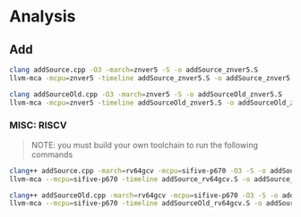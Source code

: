 # Analysis

## Add

```bash
clang addSource.cpp -O3 -march=znver5 -S -o addSource_znver5.S
llvm-mca -mcpu=znver5 -timeline addSource_znver5.S -o addSource_znver5.mca
```

```bash
clang addSourceOld.cpp -O3 -march=znver5 -S -o addSourceOld_znver5.S
llvm-mca -mcpu=znver5 -timeline addSourceOld_znver5.S -o addSourceOld_znver5.mca
```

### MISC: RISCV

> NOTE: you must build your own toolchain to run the following commands

```bash
clang++ addSource.cpp -march=rv64gcv -mcpu=sifive-p670 -O3 -S -o addSource_rv64gcv.S
llvm-mca --mcpu=sifive-p670 -timeline addSource_rv64gcv.S -o addSource_rv64gcv.mca
```

```bash
clang++ addSourceOld.cpp -march=rv64gcv -mcpu=sifive-p670 -O3 -S -o addSourceOld_rv64gcv.S
llvm-mca --mcpu=sifive-p670 -timeline addSourceOld_rv64gcv.S -o addSourceOld_rv64gcv.mca
```
